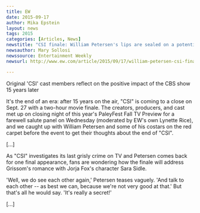```yaml
---
title: EW
date: 2015-09-17
author: Mika Epstein
layout: news
tags: 2015
categories: [Articles, News]
newstitle: "CSI finale: William Petersen's lips are sealed on a potential Sara-Grissom reunion"
newsauthor: Mary Sollosi  
newssource: Entertainment Weekly  
newsurl: http://www.ew.com/article/2015/09/17/william-petersen-csi-finale-sara-grissom  

---
```


Original 'CSI' cast members reflect on the positive impact of the CBS show 15 years later

It's the end of an era: after 15 years on the air, "CSI" is coming to a close on Sept. 27 with a two-hour movie finale. The creators, producers, and cast met up on closing night of this year's PaleyFest Fall TV Preview for a farewell salute panel on Wednesday (moderated by EW's own Lynette Rice), and we caught up with William Petersen and some of his costars on the red carpet before the event to get their thoughts about the end of "CSI". 

[...]

As "CSI" investigates its last grisly crime on TV and Petersen comes back for one final appearance, fans are wondering how the finale will address Grissom's romance with Jorja Fox's character Sara Sidle.

'Well, we do see each other again,' Petersen teases vaguely. 'And talk to each other -- as best we can, because we're not very good at that.' But that's all he would say. 'It's really a secret!'

[...]  
